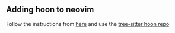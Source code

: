 ## Adding hoon to neovim

Follow the instructions from [here](https://github.com/nvim-treesitter/nvim-treesitter#adding-parsers) and use the [tree-sitter hoon repo](https://github.com/urbit-pilled/tree-sitter-hoon)